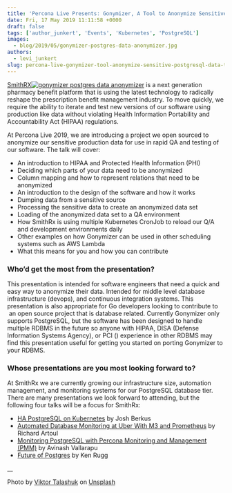 ```yaml
---
title: 'Percona Live Presents: Gonymizer, A Tool to Anonymize Sensitive PostgreSQL Data Tables for Use in QA and Testing'
date: Fri, 17 May 2019 11:11:58 +0000
draft: false
tags: ['author_junkert', 'Events', 'Kubernetes', 'PostgreSQL']
images:
  - blog/2019/05/gonymizer-postgres-data-anonymizer.jpg
authors:
  - levi_junkert
slug: percona-live-gonymizer-tool-anonymize-sensitive-postgresql-data-testing
---
```


[SmithRX](https://smithrx.com/)[![gonymizer postgres data anonymizer](blog/2019/05/gonymizer-postgres-data-anonymizer.jpg)](https://smithrx.com/) is a next generation pharmacy benefit platform that is using the latest technology to radically reshape the prescription benefit management industry. To move quickly, we require the ability to iterate and test new versions of our software using production like data without violating Health Information Portability and Accountability Act (HIPAA) regulations. 

At Percona Live 2019, we are introducing a project we open sourced to anonymize our sensitive production data for use in rapid QA and testing of our software. The talk will cover:

*   An introduction to HIPAA and Protected Health Information (PHI)
*   Deciding which parts of your data need to be anonymized
*   Column mapping and how to represent relations that need to be anonymized
*   An introduction to the design of the software and how it works
*   Dumping data from a sensitive source
*   Processing the sensitive data to create an anonymized data set
*   Loading of the anonymized data set to a QA environment
*   How SmithRx is using multiple Kubernetes CronJob to reload our Q/A and development environments daily
*   Other examples on how Gonymizer can be used in other scheduling systems such as AWS Lambda
*   What this means for you and how you can contribute

### Who’d get the most from the presentation?

This presentation is intended for software engineers that need a quick and easy way to anonymize their data. Intended for middle level database infrastructure (devops), and continuous integration systems. This presentation is also appropriate for Go developers looking to contribute to  an open source project that is database related. Currently Gonymizer only supports PostgreSQL, but the software has been designed to handle multiple RDBMS in the future so anyone with HIPAA, DISA (Defense Information Systems Agency), or PCI () experience in other RDBMS may find this presentation useful for getting you started on porting Gonymizer to your RDBMS.

### Whose presentations are you most looking forward to?

At SmithRx we are currently growing our infrastructure size, automation management, and monitoring systems for our PostgreSQL database tier. There are many presentations we look forward to attending, but the following four talks will be a focus for SmithRx:

*   [HA PostgreSQL on Kubernetes](https://www.percona.com/live/19/sessions/ha-postgresql-on-kubernetes-by-demo) by Josh Berkus
*   [Automated Database Monitoring at Uber With M3 and Prometheus](https://www.percona.com/live/19/sessions/automated-database-monitoring-at-uber-with-m3-and-prometheus) by Richard Artoul
*   [Monitoring PostgreSQL with Percona Monitoring and Management (PMM)](https://www.percona.com/live/19/sessions/monitoring-postgresql-with-percona-monitoring-and-management-pmm) by Avinash Vallarapu
*   [Future of Postgres](https://www.percona.com/live/19/sessions/future-of-postgres) by Ken Rugg

__

Photo by [Viktor Talashuk](https://unsplash.com/photos/bhoj9tHlsiY?utm_source=unsplash&utm_medium=referral&utm_content=creditCopyText) on [Unsplash](https://unsplash.com/search/photos/mannequin?utm_source=unsplash&utm_medium=referral&utm_content=creditCopyText)